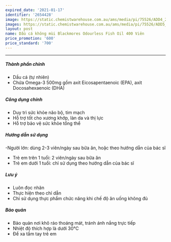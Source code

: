 ```yaml
---
expired_date: '2021-01-17'
identifier: '2654428'
image: https://static.chemistwarehouse.com.au/ams/media/pi/75526/ADD4_200.jpg
images: https://static.chemistwarehouse.com.au/ams/media/pi/75526/ADD5_200.jpg,https://static.chemistwarehouse.com.au/ams/media/pi/75526/ADD6_200.jpg,https://static.chemistwarehouse.com.au/ams/media/pi/75526/ADD7_50.jpg
layout: post
name: Dầu cá không mùi Blackmores Odourless Fish Oil 400 Viên
price_promotion: '600'
price_standard: '700'
---
```


---
##### Thành phần chính
- Dầu cá (tự nhiên)
- Chứa Omega-3 500mg gồm axit Eicosapentaenoic (EPA), axit Docosahexaenoic (DHA)

##### Công dụng chính
- Duy trì sức khỏe não bộ, tim mạch
- Hỗ trợ tốt cho xương khớp, làn da và thị lực
- Hỗ trợ bảo vệ sức khỏe tổng thể

##### Hướng dẫn sử dụng
-Người lớn: dùng 2-3 viên/ngày sau bữa ăn, hoặc theo hướng dẫn của bác sĩ
- Trẻ em trên 1 tuổi: 2 viên/ngày sau bữa ăn
- Trẻ em dưới 1 tuổi: chỉ sử dụng theo hướng dẫn của bác sĩ

##### Lưu ý
- Luôn đọc nhãn
- Thực hiện theo chỉ dẫn
- Chỉ sử dụng thực phẩm chức năng khi chế độ ăn uống không đủ

##### Bảo quản
- Bảo quản nơi khô ráo thoáng mát, tránh ánh nắng trực tiếp
- Nhiệt độ thích hợp là dưới 30&#8451;
- Để xa tầm tay trẻ em